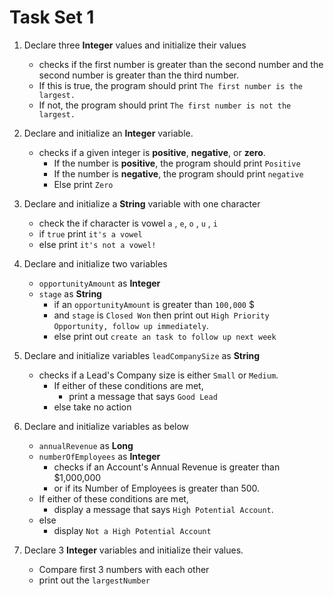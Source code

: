 # Task Set 1

1. Declare three **Integer** values and initialize their values
   - checks if the first number is greater than the second number and the second number is greater than the third number. 
    - If this is true, the program should print `The first number is the largest.`
    - If not, the program should print `The first number is not the largest.`

2. Declare and initialize an **Integer** variable. 
   - checks if a given integer is **positive**, **negative**, or **zero**. 
     - If the number is **positive**, the program should print `Positive` 
     - If the number is **negative**, the program should print `negative`
     - Else print `Zero`

3. Declare and initialize a **String** variable with one character
   - check the if character is vowel `a` , `e`, `o` , `u` , `i`
   - if `true` print `it's a vowel`
   - else print `it's not a vowel!`

4. Declare and initialize two variables 
    - `opportunityAmount` as **Integer** 
    - `stage` as **String** 
      - if an `opportunityAmount` is greater than `100,000` $
      - and `stage` is `Closed Won`
    then print out `High Priority Opportunity, follow up immediately`.
      - else print out `create an task to follow up next week`

5. Declare and initialize variables `leadCompanySize` as **String** 
    - checks if a Lead's Company size is either `Small` or `Medium`. 
      - If either of these conditions are met, 
        - print a message that says `Good Lead` 
      - else take no action 

6. Declare and initialize variables as below 
   - `annualRevenue` as **Long** 
   - `numberOfEmployees` as **Integer**
     - checks if an Account's Annual Revenue is greater than $1,000,000 
     - or if its Number of Employees is greater than 500. 
   - If either of these conditions are met, 
     - display a message that says `High Potential Account`.
   - else 
     - display `Not a High Potential Account`

7. Declare 3 **Integer** variables and initialize their values. 
   - Compare first 3 numbers with each other
   - print out the `largestNumber`